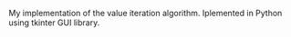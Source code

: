 My implementation of the value iteration algorithm. Iplemented in Python using tkinter GUI library.
